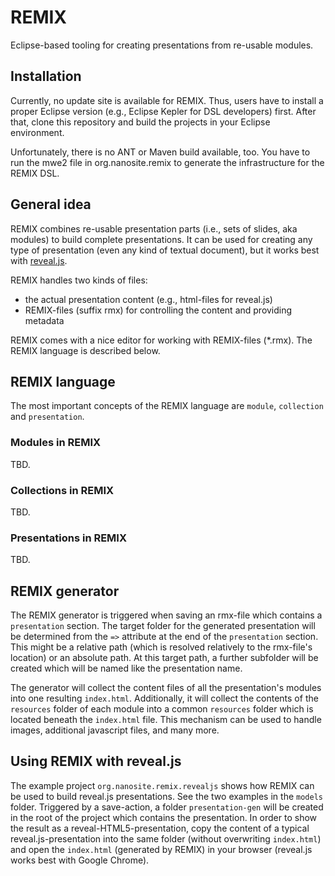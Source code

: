 REMIX
=====

Eclipse-based tooling for creating presentations from re-usable modules.

## Installation

Currently, no update site is available for REMIX.
Thus, users have to install a proper Eclipse version
(e.g., Eclipse Kepler for DSL developers) first.
After that, clone this repository and build the projects
in your Eclipse environment.

Unfortunately, there is no ANT or Maven build available, too.
You have to run the mwe2 file in org.nanosite.remix to generate
the infrastructure for the REMIX DSL.


## General idea

REMIX combines re-usable presentation parts (i.e., sets of slides, aka modules)
to build complete presentations. It can be used for creating any type of presentation
(even any kind of textual document), but it works best with [reveal.js](http://lab.hakim.se/reveal-js/).

REMIX handles two kinds of files:
- the actual presentation content (e.g., html-files for reveal.js)
- REMIX-files (suffix rmx) for controlling the content and providing metadata

REMIX comes with a nice editor for working with REMIX-files (*.rmx).
The REMIX language is described below.


## REMIX language

The most important concepts of the REMIX language are
<code>module</code>, <code>collection</code> and <code>presentation</code>.

### Modules in REMIX

TBD.

### Collections in REMIX

TBD.

### Presentations in REMIX

TBD.


## REMIX generator

The REMIX generator is triggered when saving an rmx-file which contains
a <code>presentation</code> section. The target folder for the 
generated presentation will be determined from the <code>=></code> attribute
at the end of the <code>presentation</code> section. This might be a relative path
(which is resolved relatively to the rmx-file's location) or an absolute path.
At this target path, a further subfolder will be created which will be named
like the presentation name.

The generator will collect the content files of
all the presentation's modules into one resulting <code>index.html</code>.
Additionally, it will collect the contents of the <code>resources</code>
folder of each module into a common <code>resources</code> folder which is
located beneath the <code>index.html</code> file. This mechanism can be used
to handle images, additional javascript files, and many more.


## Using REMIX with reveal.js

The example project <code>org.nanosite.remix.revealjs</code> shows how
REMIX can be used to build reveal.js presentations. See the two examples in 
the <code>models</code> folder. Triggered by a save-action, a folder
<code>presentation-gen</code> will be created in the root of the project
which contains the presentation. In order to show the result as a 
reveal-HTML5-presentation, copy the content of a typical reveal.js-presentation
into the same folder (without overwriting <code>index.html</code>) and open
the <code>index.html</code> (generated by REMIX) in your browser
(reveal.js works best with Google Chrome).

